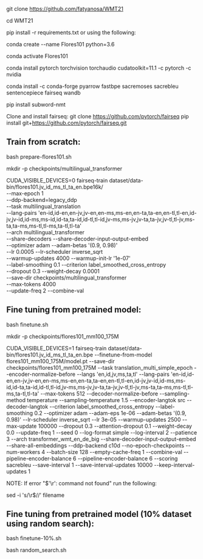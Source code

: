 git clone https://github.com/fatyanosa/WMT21

cd WMT21


pip install -r requirements.txt or using the following:

conda create --name Flores101 python=3.6

conda activate Flores101

conda install pytorch torchvision torchaudio cudatoolkit=11.1 -c pytorch -c nvidia

conda install -c conda-forge pyarrow fastbpe sacremoses sacrebleu sentencepiece fairseq wandb

pip install subword-nmt


Clone and install fairseq:
git clone https://github.com/pytorch/fairseq
pip install git+https://github.com/pytorch/fairseq.git

## Train from scratch:

bash prepare-flores101.sh

mkdir -p checkpoints/multilingual_transformer

CUDA_VISIBLE_DEVICES=0 fairseq-train dataset/data-bin/flores101.jv_id_ms_tl_ta_en.bpe16k/ \
--max-epoch 1 \
--ddp-backend=legacy_ddp \
--task multilingual_translation \
--lang-pairs 'en-id,id-en,en-jv,jv-en,en-ms,ms-en,en-ta,ta-en,en-tl,tl-en,id-jv,jv-id,id-ms,ms-id,id-ta,ta-id,id-tl,tl-id,jv-ms,ms-jv,jv-ta,ta-jv,jv-tl,tl-jv,ms-ta,ta-ms,ms-tl,tl-ms,ta-tl,tl-ta' \
--arch multilingual_transformer \
--share-decoders --share-decoder-input-output-embed \
--optimizer adam --adam-betas '(0.9, 0.98)' \
--lr 0.0005 --lr-scheduler inverse_sqrt \
--warmup-updates 4000 --warmup-init-lr '1e-07' \
--label-smoothing 0.1 --criterion label_smoothed_cross_entropy \
--dropout 0.3 --weight-decay 0.0001 \
--save-dir checkpoints/multilingual_transformer \
--max-tokens 4000 \
--update-freq 2 --combine-val


## Fine tuning from pretrained model:

bash finetune.sh

mkdir -p checkpoints/flores101_mm100_175M

CUDA_VISIBLE_DEVICES=1 fairseq-train dataset/data-bin/flores101.jv_id_ms_tl_ta_en.bpe --finetune-from-model flores101_mm100_175M/model.pt --save-dir checkpoints/flores101_mm100_175M --task translation_multi_simple_epoch --encoder-normalize-before --langs 'en,id,jv,ms,ta,tl' --lang-pairs 'en-id,id-en,en-jv,jv-en,en-ms,ms-en,en-ta,ta-en,en-tl,tl-en,id-jv,jv-id,id-ms,ms-id,id-ta,ta-id,id-tl,tl-id,jv-ms,ms-jv,jv-ta,ta-jv,jv-tl,tl-jv,ms-ta,ta-ms,ms-tl,tl-ms,ta-tl,tl-ta' --max-tokens 512 --decoder-normalize-before --sampling-method temperature --sampling-temperature 1.5 --encoder-langtok src --decoder-langtok --criterion label_smoothed_cross_entropy --label-smoothing 0.2 --optimizer adam --adam-eps 1e-06 --adam-betas '(0.9, 0.98)' --lr-scheduler inverse_sqrt --lr 3e-05 --warmup-updates 2500 --max-update 100000 --dropout 0.3 --attention-dropout 0.1 --weight-decay 0.0 --update-freq 1 --seed 0 --log-format simple --log-interval 2 --patience 3 --arch transformer_wmt_en_de_big  --share-decoder-input-output-embed --share-all-embeddings --ddp-backend c10d  --no-epoch-checkpoints --num-workers 4 --batch-size 128 --empty-cache-freq 1 --combine-val --pipeline-encoder-balance 6 --pipeline-encoder-balance 6 --scoring sacrebleu --save-interval 1 --save-interval-updates 10000 --keep-interval-updates 1


NOTE: If error "$'\r': command not found" run the following:

sed -i 's/\r$//' filename

## Fine tuning from pretrained model (10% dataset using random search):

bash finetune-10%.sh

bash random_search.sh
